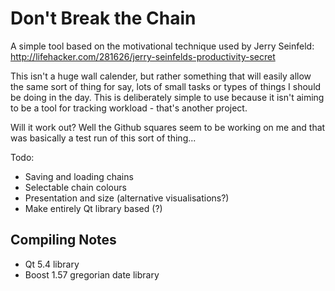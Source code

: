 Don't Break the Chain
======================

A simple tool based on the motivational technique used by Jerry Seinfeld:
http://lifehacker.com/281626/jerry-seinfelds-productivity-secret

This isn't a huge wall calender, but rather something that will easily allow the same sort of thing
for say, lots of small tasks or types of things I should be doing in the day. This is deliberately
simple to use because it isn't aiming to be a tool for tracking workload - that's another project.

Will it work out? Well the Github squares seem to be working on me and that was basically a test run
of this sort of thing...

Todo:
- Saving and loading chains
- Selectable chain colours
- Presentation and size (alternative visualisations?)
- Make entirely Qt library based (?)

Compiling Notes
----------------
- Qt 5.4 library
- Boost 1.57 gregorian date library

